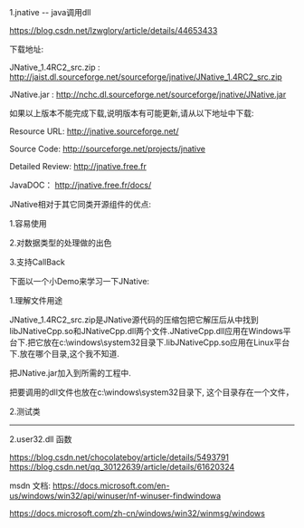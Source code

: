 1.jnative -- java调用dll

https://blog.csdn.net/lzwglory/article/details/44653433

下载地址:

JNative_1.4RC2_src.zip : http://jaist.dl.sourceforge.net/sourceforge/jnative/JNative_1.4RC2_src.zip

JNative.jar : http://nchc.dl.sourceforge.net/sourceforge/jnative/JNative.jar

如果以上版本不能完成下载,说明版本有可能更新,请从以下地址中下载:

Resource URL: http://jnative.sourceforge.net/ 

Source Code: http://sourceforge.net/projects/jnative 

Detailed Review: http://jnative.free.fr 

JavaDOC： http://jnative.free.fr/docs/

JNative相对于其它同类开源组件的优点:

1.容易使用

2.对数据类型的处理做的出色

3.支持CallBack

下面以一个小Demo来学习一下JNative:

1.理解文件用途

JNative_1.4RC2_src.zip是JNative源代码的压缩包把它解压后从中找到libJNativeCpp.so和JNativeCpp.dll两个文件.JNativeCpp.dll应用在Windows平台下.把它放在c:\windows\system32目录下.libJNativeCpp.so应用在Linux平台下.放在哪个目录,这个我不知道.

把JNative.jar加入到所需的工程中.

把要调用的dll文件也放在c:\windows\system32目录下, 这个目录存在一个文件，

2.测试类



------------
2.user32.dll 函数

https://blog.csdn.net/chocolateboy/article/details/5493791
https://blog.csdn.net/qq_30122639/article/details/61620324

msdn 文档: 
https://docs.microsoft.com/en-us/windows/win32/api/winuser/nf-winuser-findwindowa

https://docs.microsoft.com/zh-cn/windows/win32/winmsg/windows


